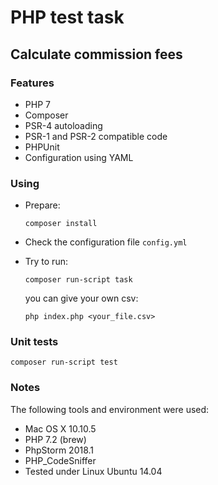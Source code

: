 # PHP test task

## Calculate commission fees

### Features

- PHP 7
- Composer
- PSR-4 autoloading
- PSR-1 and PSR-2 compatible code
- PHPUnit
- Configuration using YAML

### Using

* Prepare:
    ```
    composer install
    ```

* Check the configuration file `config.yml`

* Try to run:
    ```
    composer run-script task
    ```

    you can give your own csv:
    ```
    php index.php <your_file.csv>
    ```

### Unit tests

```
composer run-script test
```

### Notes

The following tools and environment were used:
* Mac OS X 10.10.5
* PHP 7.2 (brew)
* PhpStorm 2018.1
* PHP_CodeSniffer
* Tested under Linux Ubuntu 14.04

